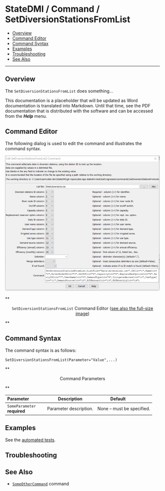 # StateDMI / Command / SetDiversionStationsFromList #

* [Overview](#overview)
* [Command Editor](#command-editor)
* [Command Syntax](#command-syntax)
* [Examples](#examples)
* [Troubleshooting](#troubleshooting)
* [See Also](#see-also)

-------------------------

## Overview ##

The `SetDiversionStationsFromList` does something...

This documentation is a placeholder that will be updated as Word documentation is translated into Markdown.
Until that time, see the PDF documentation that is distributed with the software and can be accessed
from the ***Help*** menu.

## Command Editor ##

The following dialog is used to edit the command and illustrates the command syntax.

![SetDiversionStationsFromList](SetDiversionStationsFromList.png)

**<p style="text-align: center;">
`SetDiversionStationsFromList` Command Editor (<a href="../SetDiversionStationsFromList.png">see also the full-size image</a>)
</p>**

## Command Syntax ##

The command syntax is as follows:

```text
SetDiversionStationsFromList(Parameter="Value",...)
```
**<p style="text-align: center;">
Command Parameters
</p>**

| **Parameter**&nbsp;&nbsp;&nbsp;&nbsp;&nbsp;&nbsp;&nbsp;&nbsp;&nbsp;&nbsp;&nbsp;&nbsp; | **Description** | **Default**&nbsp;&nbsp;&nbsp;&nbsp;&nbsp;&nbsp;&nbsp;&nbsp;&nbsp;&nbsp; |
| --------------|-----------------|----------------- |
|`SomeParameter`<br>**required**|Parameter description.|None – must be specified.|

## Examples ##

See the [automated tests](https://github.com/OpenWaterFoundation/cdss-app-statedmi-main/tree/master/test/regression/commands/SetDiversionStationsFromList).

## Troubleshooting ##

## See Also ##

* [`SomeOtherCommand`](../SomeOtherCommand/SomeOtherCommand) command
